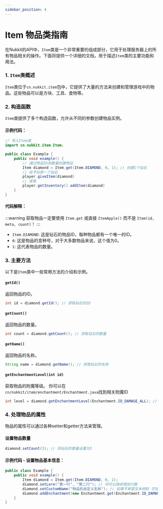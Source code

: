 ```yaml
---
sidebar_position: 4
---
```


# Item 物品类指南

在Nukkit的API中，`Item`类是一个非常重要的组成部分，它用于处理服务器上的所有物品相关的操作。下面将提供一个详细的文档，用于描述`Item`类的主要功能和用法。

### 1. `Item`类概述

`Item`类位于`cn.nukkit.item`包中，它提供了大量的方法来创建和管理游戏中的物品。这些物品可以是方块、工具、食物等。

### 2. 构造函数

`Item`类提供了多个构造函数，允许从不同的参数创建物品实例。

#### 示例代码：
```java
// 导入Item类
import cn.nukkit.item.Item;

public class Example {
    public void example() {
        // 通过物品ID和数量创建物品
        Item diamond = Item.get(Item.DIAMOND, 0, 1); // 创建1个钻石
        // 给予玩家一个钻石
        player.giveItem(diamond)
        // 或者
        player.getInventory().addItem(diamond)
    }
}
```

#### 代码解释：
:::warning
    获取物品一定要使用 `Item.get` 或直接 `ItemApple()` 而不是 `Item(id, meta, count)`！
:::
- `Item.DIAMOND`: 这是钻石的物品ID，每种物品都有一个唯一的ID。
- `0`: 这是物品的变种号，对于大多数物品来说，这个值为0。
- `1`: 这代表物品的数量。

### 3. 主要方法

以下是`Item`类中一些常用方法的介绍和示例。

#### `getId()`
返回物品的ID。
```java
int id = diamond.getId(); // 获取钻石的ID
```

#### `getCount()`
返回物品的数量。
```java
int count = diamond.getCount(); // 获取钻石的数量
```

#### `getName()`
返回物品的名称。
```java
String name = diamond.getName(); // 获取钻石的名称
```

#### `getEnchantmentLevel(int id)`
获取物品的附魔等级。
你可以在`cn/nukkit/item/enchantment/Enchantment.java`找到相关附魔ID
```java
int level = diamond.getEnchantmentLevel(Enchantment.ID_DAMAGE_ALL); // 获取钻石的锋利等级 若没有附魔 则返回 0
```

### 4. 处理物品的属性

物品的属性可以通过各种setter和getter方法来管理。

#### 设置物品数量
```java
diamond.setCount(3); // 将钻石的数量设置为3
```

#### 示例代码 - 设置物品基本信息：
```java
public class Example {
    public void example() {
        Item diamond = Item.get(Item.DIAMOND, 0, 1);
        diamond.setLore("第一行", "第二行"); // 你可以继续增加行数
        diamond.setCustomName("物品的自定义名称"); // 如果不希望文本倾斜 可在文本最前面添加 "§r" 来重置格式
        diamond.addEnchantment(new Enchantment.get(Enchantment.ID_DAMAGE_ALL).setLevel(5), new Enchantment.get(Enchantment.ID_PROTECTION_ALL).setLevel(4)) // 为物品添加锋利5和保护4附魔
    }
}
```
